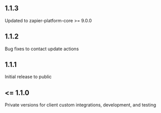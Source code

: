 ## 1.1.3

Updated to zapier-platform-core >= 9.0.0

## 1.1.2

Bug fixes to contact update actions

## 1.1.1

Initial release to public

## <= 1.1.0

Private versions for client custom integrations, development, and testing